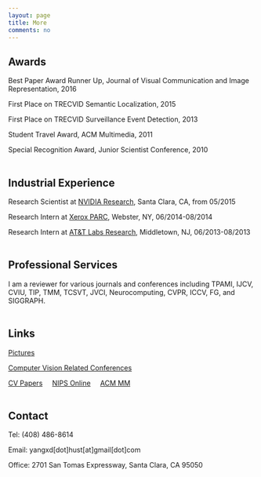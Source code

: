 ```yaml
---
layout: page
title: More
comments: no
---
```


## Awards

Best Paper Award Runner Up, Journal of Visual Communication and Image Representation, 2016

First Place on TRECVID Semantic Localization, 2015

First Place on TRECVID Surveillance Event Detection, 2013

Student Travel Award, ACM Multimedia, 2011

Special Recognition Award, Junior Scientist Conference, 2010
<br><br>

## Industrial Experience

Research Scientist at [NVIDIA Research](https://research.nvidia.com), Santa Clara, CA, from 05/2015

Research Intern at [Xerox PARC](http://www.parc.com), Webster, NY, 06/2014-08/2014

Research Intern at [AT&T Labs Research](http://www.research.att.com), Middletown, NJ, 06/2013-08/2013
<br><br>

## Professional Services

I am a reviewer for various journals and conferences including TPAMI, IJCV, CVIU, TIP, TMM, TCSVT, JVCI, Neurocomputing, CVPR, ICCV, FG, and SIGGRAPH.
<br><br>

## Links

[Pictures](http://www.instagram.com/visualyang)

[Computer Vision Related Conferences](http://conferences.visionbib.com/Iris-Conferences.html)

[CV Papers](http://www.cvpapers.com) &nbsp;&nbsp;&nbsp; [NIPS Online](http://books.nips.cc) &nbsp;&nbsp;&nbsp; [ACM MM](http://dl.acm.org/event.cfm?id=RE179&CFID=153216990&CFTOKEN=55908370)
<br><br>

## Contact

Tel: (408) 486-8614

Email: yangxd[dot]hust[at]gmail[dot]com

Office: 2701 San Tomas Expressway, Santa Clara, CA 95050